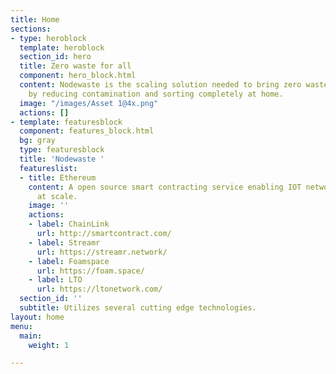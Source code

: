 ```yaml
---
title: Home
sections:
- type: heroblock
  template: heroblock
  section_id: hero
  title: Zero waste for all
  component: hero_block.html
  content: Nodewaste is the scaling solution needed to bring zero waste to the masses
    by reducing contamination and sorting completely at home.
  image: "/images/Asset 1@4x.png"
  actions: []
- template: featuresblock
  component: features_block.html
  bg: gray
  type: featuresblock
  title: 'Nodewaste '
  featureslist:
  - title: Ethereum
    content: A open source smart contracting service enabling IOT network solutions
      at scale.
    image: ''
    actions:
    - label: ChainLink
      url: http://smartcontract.com/
    - label: Streamr
      url: https://streamr.network/
    - label: Foamspace
      url: https://foam.space/
    - label: LTO
      url: https://ltonetwork.com/
  section_id: ''
  subtitle: Utilizes several cutting edge technologies.
layout: home
menu:
  main:
    weight: 1

---
```

